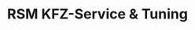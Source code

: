 ---
title: "RSM KFZ-Service & Tuning"
url: /kitzingen/rsm-kfz-service-und-tuning/
shop: Autowerkstatt
---